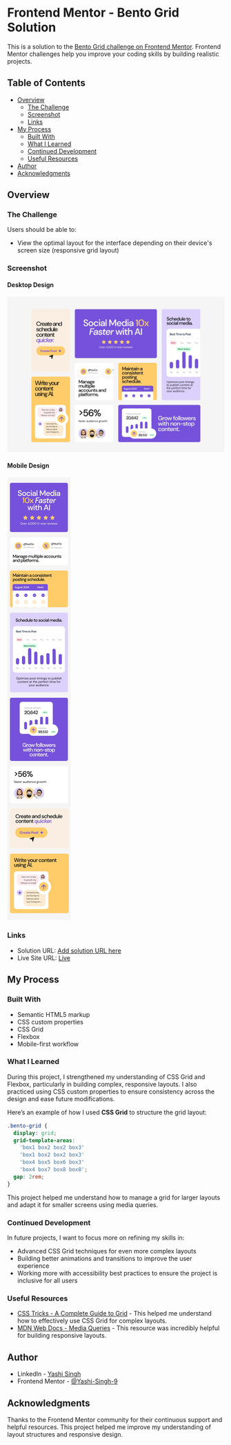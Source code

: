 # Frontend Mentor - Bento Grid Solution

This is a solution to the [Bento Grid challenge on Frontend Mentor](https://www.frontendmentor.io/challenges/bento-grid-RMydElrlOj). Frontend Mentor challenges help you improve your coding skills by building realistic projects.

## Table of Contents

- [Overview](#overview)
  - [The Challenge](#the-challenge)
  - [Screenshot](#screenshot)
  - [Links](#links)
- [My Process](#my-process)
  - [Built With](#built-with)
  - [What I Learned](#what-i-learned)
  - [Continued Development](#continued-development)
  - [Useful Resources](#useful-resources)
- [Author](#author)
- [Acknowledgments](#acknowledgments)

## Overview

### The Challenge

Users should be able to:

- View the optimal layout for the interface depending on their device's screen size (responsive grid layout)

### Screenshot

#### Desktop Design

![Bento Grid Screenshot](design/desktop-design.jpg)

#### Mobile Design

![Bento Grid Screenshot](design/mobile-design.jpg)

### Links

- Solution URL: [Add solution URL here](https://your-solution-url.com)
- Live Site URL: [Live](https://bento-grid-solution-by-yashi-singh.netlify.app/)

## My Process

### Built With

- Semantic HTML5 markup
- CSS custom properties
- CSS Grid
- Flexbox
- Mobile-first workflow

### What I Learned

During this project, I strengthened my understanding of CSS Grid and Flexbox, particularly in building complex, responsive layouts. I also practiced using CSS custom properties to ensure consistency across the design and ease future modifications.

Here’s an example of how I used **CSS Grid** to structure the grid layout:

```css
.bento-grid {
  display: grid;
  grid-template-areas:
    'box1 box2 box2 box3'
    'box1 box2 box2 box3'
    'box4 box5 box6 box3'
    'box4 box7 box8 box8';
  gap: 2rem;
}
```

This project helped me understand how to manage a grid for larger layouts and adapt it for smaller screens using media queries.

### Continued Development

In future projects, I want to focus more on refining my skills in:

- Advanced CSS Grid techniques for even more complex layouts
- Building better animations and transitions to improve the user experience
- Working more with accessibility best practices to ensure the project is inclusive for all users

### Useful Resources

- [CSS Tricks - A Complete Guide to Grid](https://css-tricks.com/snippets/css/complete-guide-grid/) - This helped me understand how to effectively use CSS Grid for complex layouts.
- [MDN Web Docs - Media Queries](https://developer.mozilla.org/en-US/docs/Web/CSS/Media_Queries/Using_media_queries) - This resource was incredibly helpful for building responsive layouts.

## Author

- LinkedIn - [Yashi Singh](https://www.linkedin.com/in/yashi-singh-b4143a246)
- Frontend Mentor - [@Yashi-Singh-9](https://www.frontendmentor.io/profile/Yashi-Singh-9)

## Acknowledgments

Thanks to the Frontend Mentor community for their continuous support and helpful resources. This project helped me improve my understanding of layout structures and responsive design.